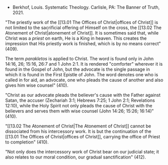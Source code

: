 - Berkhof, Louis. Systematic Theology. Carlisle, PA: The Banner of Truth, 2021.

"The priestly work of the [[13.01 The Offices of Christ|offices of Christ]] is not limited to the sacrificial offering of Himself on the cross, the [[13.02 The Atonement of Christ|atonement of Christ]]. It is sometimes said that, while Christ was a *priest* on earth, He is a King in heaven. This creates the impression that His priestly work is finished, which is by no means correct" (409).

The term *parakletos* is applied to Christ. The word is found only in John 14:16, 26; 15:16, 26:7 and 1 John 2:1. It is rendered "comforter" wherever it is found in the Gospel of John, but the advocate is the single passage in which it is found in the First Epistle of John. The word denotes one who is called in for aid, an advocate, one who pleads the cause of another and also gives him wise counsel" (410).

"Christ as our advocate pleads the believer's cause with the Father against Satan, the accuser (Zechariah 3:1; Hebrews 7:25; 1 John 2:1; Revelations 12:10), while the Holy Spirit not only pleads the cause of Christ with the believers and serves them with wise counsel (John 14:26; 15:26; 16:14)" (410).

"[[13.02 The Atonement of Christ|The Atonement of Christ]] cannot be dissociated from his intercessory work. It is but the continuation of the [[13.01 The Offices of Christ|offices of Christ]], carrying the office of Priest to completion" (410).

"Not only does the intercessory work of Christ bear on our judicial state; it also relates to our moral condition, our gradual sanctification" (412).